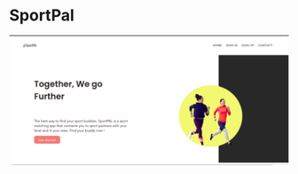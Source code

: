 # SportPal
![Alt Text](https://github.com/kaoutharBousbaa1/SportPal/blob/main/Nouveau%20projet%20(17).png)
